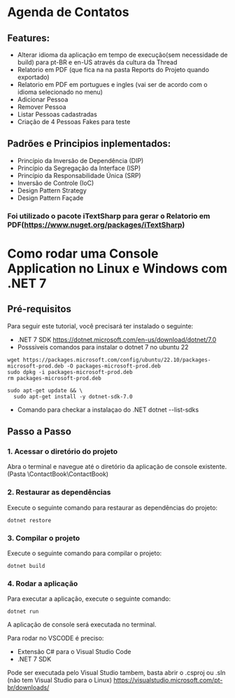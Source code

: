 # Agenda de Contatos

## Features:
- Alterar idioma da aplicação em tempo de execução(sem necessidade de build) para pt-BR e en-US através da cultura da Thread
- Relatorio em PDF (que fica na na pasta Reports do Projeto quando exportado)
- Relatorio em PDF em portugues e ingles (vai ser de acordo com o idioma selecionado no menu)
- Adicionar Pessoa
- Remover Pessoa
- Listar Pessoas cadastradas
- Criação de 4 Pessoas Fakes para teste

## Padrões e Principios inplementados:
- Princípio da Inversão de Dependência (DIP)
- Princípio da Segregação da Interface (ISP)
- Princípio da Responsabilidade Única (SRP)
- Inversão de Controle (IoC)
- Design Pattern Strategy
- Design Pattern Façade

### Foi utilizado o pacote iTextSharp para gerar o Relatorio em PDF(https://www.nuget.org/packages/iTextSharp)

# Como rodar uma Console Application no Linux e Windows com .NET 7

## Pré-requisitos

Para seguir este tutorial, você precisará ter instalado o seguinte:

- .NET 7 SDK
  https://dotnet.microsoft.com/en-us/download/dotnet/7.0
- Posssiveis comandos para instalar o dotnet 7 no ubuntu 22
```
wget https://packages.microsoft.com/config/ubuntu/22.10/packages-microsoft-prod.deb -O packages-microsoft-prod.deb
sudo dpkg -i packages-microsoft-prod.deb
rm packages-microsoft-prod.deb

sudo apt-get update && \
  sudo apt-get install -y dotnet-sdk-7.0
```
- Comando para checkar a instalaçao do .NET dotnet --list-sdks
## Passo a Passo

### 1. Acessar o diretório do projeto

Abra o terminal e navegue até o diretório da aplicação de console existente.(Pasta \ContactBook\ContactBook)

### 2. Restaurar as dependências

Execute o seguinte comando para restaurar as dependências do projeto:

```dotnet restore```

### 3. Compilar o projeto

Execute o seguinte comando para compilar o projeto:

```dotnet build```

### 4. Rodar a aplicação

Para executar a aplicação, execute o seguinte comando:

```dotnet run```

A aplicação de console será executada no terminal.

Para rodar no VSCODE é preciso:
- Extensão C# para o Visual Studio Code
- .NET 7 SDK

Pode ser executada pelo Visual Studio tambem, basta abrir o .csproj ou .sln (não tem Visual Studio para o Linux)
https://visualstudio.microsoft.com/pt-br/downloads/
